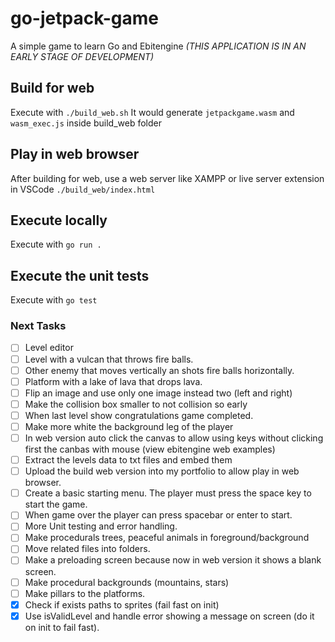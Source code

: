 # go-jetpack-game

A simple game to learn Go and Ebitengine *(THIS APPLICATION IS IN AN EARLY STAGE OF DEVELOPMENT)*

## Build for web

Execute with `./build_web.sh` It would generate `jetpackgame.wasm` and `wasm_exec.js` inside build_web folder

## Play in web browser

After building for web, use a web server like XAMPP or live server extension in VSCode `./build_web/index.html`

## Execute locally

Execute with `go run .`

## Execute the unit tests

Execute with `go test`

### Next Tasks

- [ ] Level editor
- [ ] Level with a vulcan that throws fire balls.
- [ ] Other enemy that moves vertically an shots fire balls horizontally.
- [ ] Platform with a lake of lava that drops lava.
- [ ] Flip an image and use only one image instead two (left and right)
- [ ] Make the collision box smaller to not collision so early
- [ ] When last level show congratulations game completed.
- [ ] Make more white the background leg of the player
- [ ] In web version auto click the canvas to allow using keys without clicking first the canbas with mouse (view ebitengine web examples)
- [ ] Extract the levels data to txt files and embed them
- [ ] Upload the build web version into my portfolio to allow play in web browser.
- [ ] Create a basic starting menu. The player must press the space key to start the game.
- [ ] When game over the player can press spacebar or enter to start.
- [ ] More Unit testing and error handling.
- [ ] Make procedurals trees, peaceful animals in foreground/background
- [ ] Move related files into folders.
- [ ] Make a preloading screen because now in web version it shows a blank screen.
- [ ] Make procedural backgrounds (mountains, stars)
- [ ] Make pillars to the platforms.
- [x] Check if exists paths to sprites (fail fast on init)
- [x] Use isValidLevel and handle error showing a message on screen (do it on init to fail fast).
